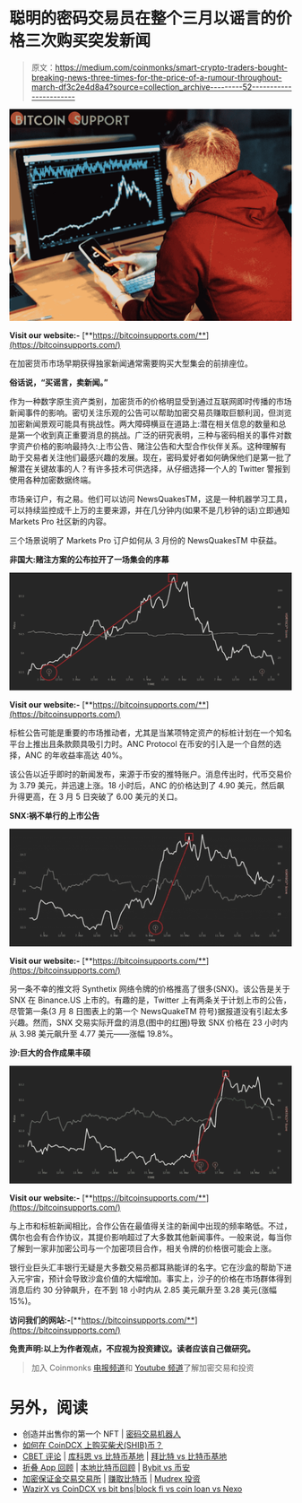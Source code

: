 # 聪明的密码交易员在整个三月以谣言的价格三次购买突发新闻

> 原文：<https://medium.com/coinmonks/smart-crypto-traders-bought-breaking-news-three-times-for-the-price-of-a-rumour-throughout-march-df3c2e4d8a4?source=collection_archive---------52----------------------->

![](img/59079c51622a262da9f16821ef5bb6f7.png)

**Visit our website:-** [**https://bitcoinsupports.com/**](https://bitcoinsupports.com/)

在加密货币市场早期获得独家新闻通常需要购买大型集会的前排座位。

**俗话说，“买谣言，卖新闻。”**

作为一种数字原生资产类别，加密货币的价格明显受到通过互联网即时传播的市场新闻事件的影响。密切关注乐观的公告可以帮助加密交易员赚取巨额利润，但浏览加密新闻景观可能具有挑战性。两大障碍横亘在道路上:潜在相关信息的数量和总是第一个收到真正重要消息的挑战。广泛的研究表明，三种与密码相关的事件对数字资产价格的影响最持久:上市公告、赌注公告和大型合作伙伴关系。这种理解有助于交易者关注他们最感兴趣的发展。现在，密码爱好者如何确保他们是第一批了解潜在关键故事的人？有许多技术可供选择，从仔细选择一个人的 Twitter 警报到使用各种加密数据终端。

市场亲订户，有之易。他们可以访问 NewsQuakesTM，这是一种机器学习工具，可以持续监控成千上万的主要来源，并在几分钟内(如果不是几秒钟的话)立即通知 Markets Pro 社区新的内容。

三个场景说明了 Markets Pro 订户如何从 3 月份的 NewsQuakesTM 中获益。

**非国大:赌注方案的公布拉开了一场集会的序幕**

![](img/e4ee2eeea450a00e7f6d70e50289c130.png)

**Visit our website:-** [**https://bitcoinsupports.com/**](https://bitcoinsupports.com/)

标桩公告可能是重要的市场推动者，尤其是当某项特定资产的标桩计划在一个知名平台上推出且条款颇具吸引力时。ANC Protocol 在币安的引入是一个自然的选择，ANC 的年收益率高达 40%。

该公告以近乎即时的新闻发布，来源于币安的推特账户。消息传出时，代币交易价为 3.79 美元，并迅速上涨。18 小时后，ANC 的价格达到了 4.90 美元，然后飙升得更高，在 3 月 5 日突破了 6.00 美元的关口。

**SNX:祸不单行的上市公告**

![](img/e88cf13660d3d5fb9ef9a98a2d4b4a63.png)

**Visit our website:-** [**https://bitcoinsupports.com/**](https://bitcoinsupports.com/)

另一条不幸的推文将 Synthetix 网络令牌的价格推高了很多(SNX)。该公告是关于 SNX 在 Binance.US 上市的。有趣的是，Twitter 上有两条关于计划上市的公告，尽管第一条(3 月 8 日图表上的第一个 NewsQuakeTM 符号)据报道没有引起太多兴趣。然而，SNX 交易实际开盘的消息(图中的红圈)导致 SNX 价格在 23 小时内从 3.98 美元飙升至 4.77 美元——涨幅 19.8%。

**沙:巨大的合作成果丰硕**

![](img/2c6be34e7fa2c9ec9490802280440a8c.png)

**Visit our website:-** [**https://bitcoinsupports.com/**](https://bitcoinsupports.com/)

与上市和标桩新闻相比，合作公告在最值得关注的新闻中出现的频率略低。不过，偶尔也会有合作协议，其提价影响超过了大多数其他新闻事件。一般来说，每当你了解到一家非加密公司与一个加密项目合作，相关令牌的价格很可能会上涨。

银行业巨头汇丰银行无疑是大多数交易员都耳熟能详的名字。它在沙盒的帮助下进入元宇宙，预计会导致沙盒价值的大幅增加。事实上，沙子的价格在市场群体得到消息后约 30 分钟飙升，在不到 18 小时内从 2.85 美元飙升至 3.28 美元(涨幅 15%)。

**访问我们的网站:-**[**https://bitcoinsupports.com/**](https://bitcoinsupports.com/)

**免责声明:以上为作者观点，不应视为投资建议。读者应该自己做研究。**

> 加入 Coinmonks [电报频道](https://t.me/coincodecap)和 [Youtube 频道](https://www.youtube.com/c/coinmonks/videos)了解加密交易和投资

# 另外，阅读

*   创造并出售你的第一个 NFT | [密码交易机器人](https://coincodecap.com/best-crypto-trading-bots)
*   [如何在 CoinDCX 上购买柴犬(SHIB)币？](https://coincodecap.com/buy-shiba-coindcx)
*   [CBET 评论](https://coincodecap.com/cbet-casino-review) | [库科恩 vs 比特币基地](https://coincodecap.com/kucoin-vs-coinbase) | [拜比特 vs 比特币基地](https://coincodecap.com/bybit-vs-coinbase)
*   [折叠 App 回顾](https://coincodecap.com/fold-app-review) | [本地比特币回顾](/coinmonks/localbitcoins-review-6cc001c6ed56) | [Bybit vs 币安](https://coincodecap.com/bybit-binance-moonxbt)
*   [加密保证金交易交易所](/coinmonks/crypto-margin-trading-exchanges-428b1f7ad108) | [赚取比特币](/coinmonks/earn-bitcoin-6e8bd3c592d9) | [Mudrex 投资](https://coincodecap.com/mudrex-invest-review-the-best-way-to-invest-in-crypto)
*   [WazirX vs CoinDCX vs bit bns](/coinmonks/wazirx-vs-coindcx-vs-bitbns-149f4f19a2f1)|[block fi vs coin loan vs Nexo](/coinmonks/blockfi-vs-coinloan-vs-nexo-cb624635230d)